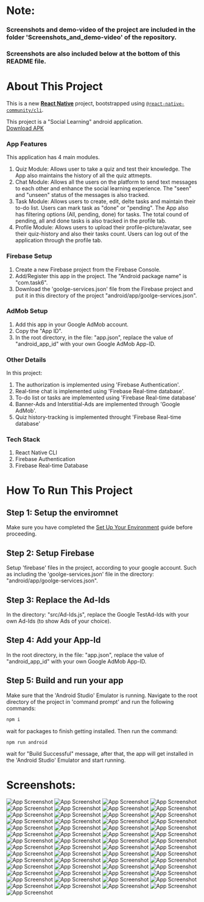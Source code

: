 # Note: 
### Screenshots and demo-video of the project are included in the folder 'Screenshots_and_demo-video' of the repository.
### Screenshots are also included below at the bottom of this README file.

# About This Project
This is a new [**React Native**](https://reactnative.dev) project, bootstrapped using [`@react-native-community/cli`](https://github.com/react-native-community/cli).

This project is a "Social Learning" android application. <br>
[Download APK](https://drive.google.com/file/d/1Ez6tr3ACgTwAg7jo5z94Qw5y7Bxls-C5/view?usp=sharing)

### App Features
This application has 4 main modules.
1) Quiz Module: Allows user to take a quiz and test their knowledge. The App also maintains the history of all the quiz attmepts.
3) Chat Module: Allows all the users on the platform to send text messages to each other and enhance the social learning experience. The "seen" and "unseen" status of the messages is also tracked. 
5) Task Module: Allows users to create, edit, delte tasks and maintain their to-do list. Users can mark task as "done" or "pending". The App also has filtering options (All, pending, done) for tasks. The total cound of pending, all and done tasks is also tracked in the profile tab.
7) Profile Module: Allows users to upload their profile-picture/avatar, see their quiz-history and also their tasks count. Users can log out of the application through the profile tab.

### Firebase Setup
1) Create a new Firebase project from the Firebase Console.
2) Add/Register this app in the project. The "Android package name" is "com.task6".
3) Download the 'goolge-services.json' file from the Firebase project and put it in this directory of the project "android/app/goolge-services.json".

### AdMob Setup
1) Add this app in your Google AdMob account.
2) Copy the "App ID".
3) In the root directory, in the file: "app.json", replace the value of "android_app_id" with your own Google AdMob App-ID.

### Other Details
In this project: 
1) The authorization is implemented using 'Firebase Authentication'.
2) Real-time chat is implemented using 'Firebase Real-time database'.
3) To-do list or tasks are implemented using 'Firebase Real-time database'
4) Banner-Ads and Interstitial-Ads are implemented through 'Google AdMob'.
5) Quiz history-tracking is implemented throught 'Firebase Real-time database'

### Tech Stack
1) React Native CLI
2) Firebase Authentication 
3) Firebase Real-time Database

# How To Run This Project
## Step 1: Setup the enviromnet
Make sure you have completed the [Set Up Your Environment](https://reactnative.dev/docs/set-up-your-environment) guide before proceeding.

## Step 2: Setup Firebase
Setup 'firebase' files in the project, according to your google account. Such as including the 'goolge-services.json' file in the directory: "android/app/goolge-services.json".

## Step 3: Replace the Ad-Ids
In the directory: "src/Ad-Ids.js", replace the Google TestAd-Ids with your own Ad-Ids (to show Ads of your choice).

## Step 4: Add your App-Id
In the root directory, in the file: "app.json", replace the value of "android_app_id" with your own Google AdMob App-ID.

## Step 5: Build and run your app
Make sure that the 'Android Studio' Emulator is running.
Navigate to the root directory of the project in 'command prompt' and run the following commands:

```sh
npm i
```

wait for packages to finish getting installed. Then run the command:

```sh
npm run android
```
wait for "Build Successful" message, after that, the app will get installed in the 'Android Studio' Emulator and start running.

# Screenshots:
![App Screenshot](Screenshots_and_demo-video/Screenshots/01.png)
![App Screenshot](Screenshots_and_demo-video/Screenshots/02.png)
![App Screenshot](Screenshots_and_demo-video/Screenshots/03.png)
![App Screenshot](Screenshots_and_demo-video/Screenshots/04.png)
![App Screenshot](Screenshots_and_demo-video/Screenshots/05.png)
![App Screenshot](Screenshots_and_demo-video/Screenshots/06.png)
![App Screenshot](Screenshots_and_demo-video/Screenshots/07.png)
![App Screenshot](Screenshots_and_demo-video/Screenshots/08.png)
![App Screenshot](Screenshots_and_demo-video/Screenshots/09.png)
![App Screenshot](Screenshots_and_demo-video/Screenshots/10.png)
![App Screenshot](Screenshots_and_demo-video/Screenshots/11.png)
![App Screenshot](Screenshots_and_demo-video/Screenshots/12.png)
![App Screenshot](Screenshots_and_demo-video/Screenshots/13.png)
![App Screenshot](Screenshots_and_demo-video/Screenshots/14.png)
![App Screenshot](Screenshots_and_demo-video/Screenshots/15.png)
![App Screenshot](Screenshots_and_demo-video/Screenshots/16.png)
![App Screenshot](Screenshots_and_demo-video/Screenshots/17.png)
![App Screenshot](Screenshots_and_demo-video/Screenshots/18.png)
![App Screenshot](Screenshots_and_demo-video/Screenshots/19.png)
![App Screenshot](Screenshots_and_demo-video/Screenshots/20.png)
![App Screenshot](Screenshots_and_demo-video/Screenshots/21.png)
![App Screenshot](Screenshots_and_demo-video/Screenshots/22.png)
![App Screenshot](Screenshots_and_demo-video/Screenshots/23.png)
![App Screenshot](Screenshots_and_demo-video/Screenshots/24.png)
![App Screenshot](Screenshots_and_demo-video/Screenshots/25.png)
![App Screenshot](Screenshots_and_demo-video/Screenshots/26.png)
![App Screenshot](Screenshots_and_demo-video/Screenshots/27.png)
![App Screenshot](Screenshots_and_demo-video/Screenshots/28.png)
![App Screenshot](Screenshots_and_demo-video/Screenshots/29.png)
![App Screenshot](Screenshots_and_demo-video/Screenshots/30.png)
![App Screenshot](Screenshots_and_demo-video/Screenshots/31.png)
![App Screenshot](Screenshots_and_demo-video/Screenshots/32.png)
![App Screenshot](Screenshots_and_demo-video/Screenshots/33.png)
![App Screenshot](Screenshots_and_demo-video/Screenshots/34.png)
![App Screenshot](Screenshots_and_demo-video/Screenshots/35.png)
![App Screenshot](Screenshots_and_demo-video/Screenshots/36.png)
![App Screenshot](Screenshots_and_demo-video/Screenshots/37.png)
![App Screenshot](Screenshots_and_demo-video/Screenshots/38.png)
![App Screenshot](Screenshots_and_demo-video/Screenshots/39.png)
![App Screenshot](Screenshots_and_demo-video/Screenshots/40.png)
![App Screenshot](Screenshots_and_demo-video/Screenshots/41.png)
![App Screenshot](Screenshots_and_demo-video/Screenshots/42.png)
![App Screenshot](Screenshots_and_demo-video/Screenshots/43.png)
![App Screenshot](Screenshots_and_demo-video/Screenshots/44.png)
![App Screenshot](Screenshots_and_demo-video/Screenshots/45.png)
![App Screenshot](Screenshots_and_demo-video/Screenshots/46.png)
![App Screenshot](Screenshots_and_demo-video/Screenshots/47.png)
![App Screenshot](Screenshots_and_demo-video/Screenshots/48.png)
![App Screenshot](Screenshots_and_demo-video/Screenshots/49.png)
![App Screenshot](Screenshots_and_demo-video/Screenshots/50.png)
![App Screenshot](Screenshots_and_demo-video/Screenshots/51.png)
![App Screenshot](Screenshots_and_demo-video/Screenshots/52.png)
![App Screenshot](Screenshots_and_demo-video/Screenshots/53.png)
![App Screenshot](Screenshots_and_demo-video/Screenshots/54.png)
![App Screenshot](Screenshots_and_demo-video/Screenshots/55.png)
![App Screenshot](Screenshots_and_demo-video/Screenshots/56.png)
![App Screenshot](Screenshots_and_demo-video/Screenshots/57.png)


